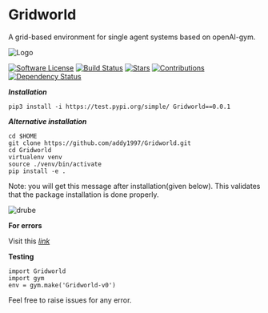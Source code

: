 # Gridworld

A grid-based environment for single agent systems based on openAI-gym.

![Logo](https://github.com/addy1997/Gridworld/blob/master/Figures/default%202.21.27%20PM.png)

[![Software License](https://img.shields.io/badge/license-MIT-brightgreen.svg)](LICENSE)  [![Build Status](https://ci.appveyor.com/api/projects/status/8e784doc5sye7c41?svg=true)](https://ci.appveyor.com/project/addy1997/Gridworld) [![Stars](https://img.shields.io/github/stars/addy1997/Gridworld.svg?style=flat&label=Star&maxAge=86400)](STARS)  [![Contributions](https://img.shields.io/github/commit-activity/m/addy1997/Gridworld.svg?color=%09%2346c018)](https://github.com/addy1997/Gridworld/graphs/commit-activity)  [![Dependency Status](https://david-dm.org/addy1997/Gridworld.svg)](https://david-dm.org/addy1997/Gridworld)                 

***Installation***
```shell
pip3 install -i https://test.pypi.org/simple/ Gridworld==0.0.1
```

***Alternative installation***
```shell
cd $HOME
git clone https://github.com/addy1997/Gridworld.git
cd Gridworld
virtualenv venv
source ./venv/bin/activate
pip install -e .
```

Note: you will get this message after installation(given below). This validates that the package installation is done properly. 

![drube](https://github.com/addy1997/Gridworld/blob/master/Figures/Screenshot%202020-06-21%20at%2012.35.27%20AM.png)

**For errors**

Visit this _[link](https://github.com/donnemartin/gitsome/issues/4)_

**Testing**
```shell
import Gridworld
import gym 
env = gym.make('Gridworld-v0')
```

Feel free to raise issues for any error.


